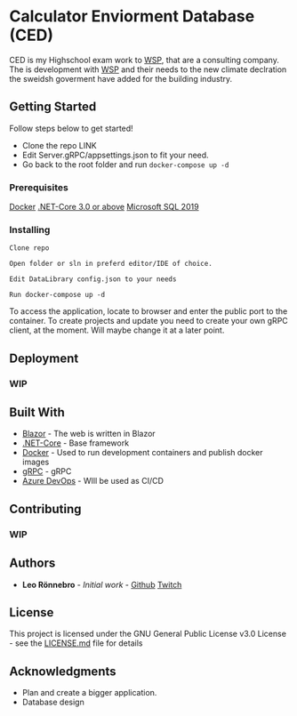 # Calculator Enviorment Database (CED)

CED is my Highschool exam work to [WSP](https://wsp.com), that are a consulting company.
The is development with [WSP](https://wsp.com) and their needs to the new climate declration the sweidsh goverment have added for the building industry.

## Getting Started

Follow steps below to get started!
* Clone the repo LINK
* Edit Server.gRPC/appsettings.json to fit your need.
* Go back to the root folder and run `docker-compose up -d`

### Prerequisites

[Docker](https://www.docker.com/)
[.NET-Core 3.0 or above](https://dotnet.microsoft.com/download)
[Microsoft SQL 2019](https://www.microsoft.com/sv-se/sql-server/sql-server-downloads)

### Installing

```
Clone repo
```

```
Open folder or sln in preferd editor/IDE of choice.
```

```
Edit DataLibrary config.json to your needs
```

```
Run docker-compose up -d
```

To access the application, locate to browser and enter the public port to the container.
To create projects and update you need to create your own gRPC client, at the moment. Will maybe change it at a later point.

## Deployment

### WIP 

## Built With

* [Blazor](https://dotnet.microsoft.com/apps/aspnet/web-apps/blazor) - The web is written in Blazor
* [.NET-Core](https://dotnet.microsoft.com/download) - Base framework
* [Docker](https://www.docker.com/) - Used to run development containers and publish docker images
* [gRPC](https://grpc.io/) - gRPC
* [Azure DevOps](dev.azure.com) - WIll be used as CI/CD

## Contributing

### WIP

## Authors

* **Leo Rönnebro** - *Initial work* - [Github](https://github.com/lilahamstern) [Twitch](https://twitch.tv/lilahamstern)

## License

This project is licensed under the GNU General Public License v3.0 License - see the [LICENSE.md](LICENSE.md) file for details

## Acknowledgments

* Plan and create a bigger application.
* Database design

